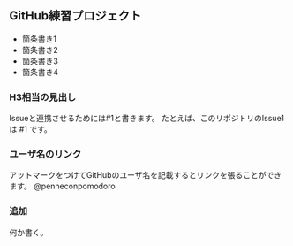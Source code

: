 ## GitHub練習プロジェクト

- 箇条書き1
- 箇条書き2
- 箇条書き3
- 箇条書き4

### H3相当の見出し

Issueと連携させるためには#1と書きます。
たとえば、このリポジトリのIssue1は #1 です。

### ユーザ名のリンク

アットマークをつけてGitHubのユーザ名を記載するとリンクを張ることができます。
@penneconpomodoro

### 追加

何か書く。
